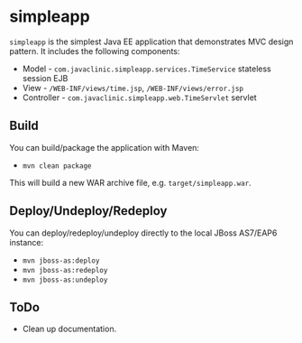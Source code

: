 simpleapp
=========
`simpleapp` is the simplest Java EE application that demonstrates MVC design pattern. It includes the following components:
- Model - `com.javaclinic.simpleapp.services.TimeService` stateless session EJB
- View - `/WEB-INF/views/time.jsp`, `/WEB-INF/views/error.jsp`
- Controller - `com.javaclinic.simpleapp.web.TimeServlet` servlet

Build
-----
You can build/package the application with Maven:
- `mvn clean package`

This will build a new WAR archive file, e.g. `target/simpleapp.war`.


Deploy/Undeploy/Redeploy
-----------------------
You can deploy/redeploy/undeploy directly to the local JBoss AS7/EAP6 instance:
- `mvn jboss-as:deploy`
- `mvn jboss-as:redeploy`
- `mvn jboss-as:undeploy`

ToDo
----
- Clean up documentation.